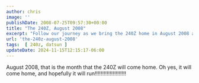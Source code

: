 ```yaml
---
author: chris
image: ''
publishDate: 2008-07-25T09:57:30+00:00
title: "The 240Z, August 2008"
excerpt: "Follow our journey as we bring the 240Z home in August 2008 and work towards getting it running again."
url: 'the-240z-august-2008'
tags:  [ 240z, datsun ] 
updateDate: 2024-11-15T12:15:17-06:00
---
```


August 2008, that is the month that the 240Z will come home. Oh yes, it will come home, and hopefully it will run!!!!!!!!!!!!!!!!!!!!!
